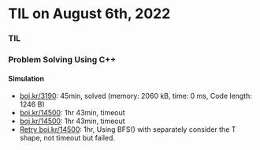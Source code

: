 # **TIL on August 6th, 2022**
### TIL

### Problem Solving Using C++
#### Simulation
- [boj.kr/3190](../../../Problem%20Solving/boj/Simulation/3190-08-06-2022.cpp): 45min, solved (memory: 2060 kB, time: 0 ms, Code length: 1246 B)
- [boj.kr/14500](../../../Problem%20Solving/boj/Simulation/14500-08-06-2022.cpp): 1hr 43min, timeout
- [boj.kr/14500](../../../Problem%20Solving/boj/Simulation/14500-08-06-2022.cpp): 1hr 43min, timeout
- [Retry boj.kr/14500](../../../Problem%20Solving/boj/Simulation/14500-re-08-06-2022.cpp): 1hr, Using BFS() with separately consider the T shape, not timeout but failed.